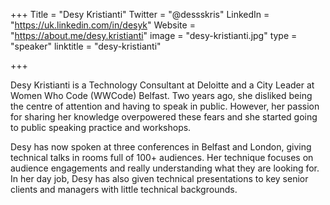 +++
Title = "Desy Kristianti"
Twitter = "@dessskris"
LinkedIn = "https://uk.linkedin.com/in/desyk"
Website = "https://about.me/desy.kristianti"
image = "desy-kristianti.jpg"
type = "speaker"
linktitle = "desy-kristianti"

+++

Desy Kristianti is a Technology Consultant at Deloitte and a City Leader at Women Who Code (WWCode) Belfast. Two years ago, she disliked being the centre of attention and having to speak in public. However, her passion for sharing her knowledge overpowered these fears and she started going to public speaking practice and workshops.

Desy has now spoken at three conferences in Belfast and London, giving technical talks in rooms full of 100+ audiences. Her technique focuses on audience engagements and really understanding what they are looking for. In her day job, Desy has also given technical presentations to key senior clients and managers with little technical backgrounds.